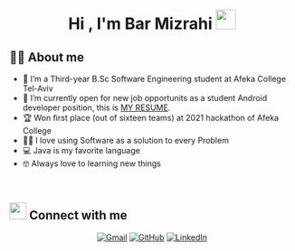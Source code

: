 <h1 align="center">Hi , I'm Bar Mizrahi <img src="https://media.giphy.com/media/hvRJCLFzcasrR4ia7z/giphy.gif" width="35"></h1>

## :sassy_man:  About me
- :school: I’m a Third-year B.Sc Software Engineering student at Afeka College Tel-Aviv
- :thinking: I’m currently open for new job opportunits as a student Android developer position, this is [MY RESUME](https://drive.google.com/file/d/1JUNd2a8QEu0dFOH1qYh_DiEehQuPhBO_/view?usp=sharing).
- :trophy: Won first place (out of sixteen teams) at 2021 hackathon of Afeka College
- :technologist: I love using Software as a solution to every Problem
- :computer: Java is my favorite language
- :nerd_face: Always love to learning new things

<br>


## <img src="https://media.giphy.com/media/iY8CRBdQXODJSCERIr/giphy.gif" width="30px"> Connect with me
<p align="center">
	<a href="mailto:barm471@gmail.com"><img img src="https://img.shields.io/badge/gmail-%23EA4335.svg?style=plastic&logo=gmail&logoColor=white" alt="Gmail"/></a>
	<a href="https://github.com/barmizrahi"><img src="https://img.shields.io/badge/github-%23181717.svg?style=plastic&logo=github&logoColor=white" alt="GitHub"/></a>
	<a href="https://www.linkedin.com/in/bar-mizrahi"><img src="https://img.shields.io/badge/linkedin-%230A66C2.svg?style=plastic&logo=linkedin&logoColor=white" alt="LinkedIn"/></a>
</p>
